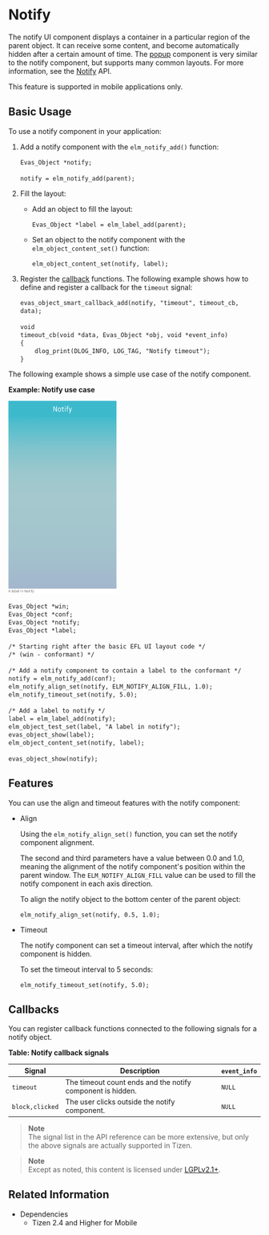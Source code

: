 # Notify

The notify UI component displays a container in a particular region of the parent object. It can receive some content, and become automatically hidden after a certain amount of time. The [popup](component-popup.md) component is very similar to the notify component, but supports many common layouts. For more information, see the [Notify](../../../../api/mobile/latest/group__Elm__Notify.html) API.

This feature is supported in mobile applications only.

## Basic Usage

To use a notify component in your application:

1. Add a notify component with the `elm_notify_add()` function:

   ```
   Evas_Object *notify;

   notify = elm_notify_add(parent);
   ```

2. Fill the layout:

   - Add an object to fill the layout:

     ```
     Evas_Object *label = elm_label_add(parent);
     ```

   - Set an object to the notify component with the `elm_object_content_set()` function:

     ```
     elm_object_content_set(notify, label);
     ```

3. Register the [callback](#callbacks) functions. The following example shows how to define and register a callback for the `timeout` signal:

   ```
   evas_object_smart_callback_add(notify, "timeout", timeout_cb, data);

   void
   timeout_cb(void *data, Evas_Object *obj, void *event_info)
   {
       dlog_print(DLOG_INFO, LOG_TAG, "Notify timeout");
   }
   ```

The following example shows a simple use case of the notify component.

**Example: Notify use case**

![Notify](./media/notify1.png)

```
Evas_Object *win;
Evas_Object *conf;
Evas_Object *notify;
Evas_Object *label;

/* Starting right after the basic EFL UI layout code */
/* (win - conformant) */

/* Add a notify component to contain a label to the conformant */
notify = elm_notify_add(conf);
elm_notify_align_set(notify, ELM_NOTIFY_ALIGN_FILL, 1.0);
elm_notify_timeout_set(notify, 5.0);

/* Add a label to notify */
label = elm_label_add(notify);
elm_object_test_set(label, "A label in notify");
evas_object_show(label);
elm_object_content_set(notify, label);

evas_object_show(notify);
```

## Features

You can use the align and timeout features with the notify component:

- Align

  Using the `elm_notify_align_set()` function, you can set the notify component alignment.

  The second and third parameters have a value between 0.0 and 1.0, meaning the alignment of the notify component's position within the parent window. The `ELM_NOTIFY_ALIGN_FILL` value can be used to fill the notify component in each axis direction.

  To align the notify object to the bottom center of the parent object:

  ```
  elm_notify_align_set(notify, 0.5, 1.0);
  ```

- Timeout

  The notify component can set a timeout interval, after which the notify component is hidden.

  To set the timeout interval to 5 seconds:

  ```
  elm_notify_timeout_set(notify, 5.0);
  ```

## Callbacks

You can register callback functions connected to the following signals for a notify object.

**Table: Notify callback signals**

| Signal          | Description                              | `event_info` |
|---------------|----------------------------------------|------------|
| `timeout`       | The timeout count ends and the notify component is hidden. | `NULL`       |
| `block,clicked` | The user clicks outside the notify component. | `NULL`       |

> **Note**  
> The signal list in the API reference can be more extensive, but only the above signals are actually supported in Tizen.

> **Note**  
> Except as noted, this content is licensed under [LGPLv2.1+](http://opensource.org/licenses/LGPL-2.1).

## Related Information
- Dependencies
  - Tizen 2.4 and Higher for Mobile
